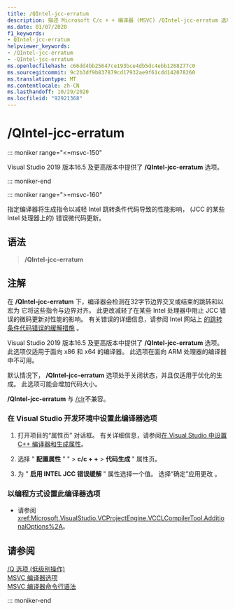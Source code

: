 ```yaml
---
title: /QIntel-jcc-erratum
description: 描述 Microsoft C/c + + 编译器 (MSVC) /QIntel-jcc-erratum 选项。
ms.date: 01/07/2020
f1_keywords:
- QIntel-jcc-erratum
helpviewer_keywords:
- /QIntel-jcc-erratum
- -QIntel-jcc-erratum
ms.openlocfilehash: c66dd4bb25647ce193bce4db5dc4ebb1268277c0
ms.sourcegitcommit: 9c2b3df9b837879cd17932ae9f61cdd142078260
ms.translationtype: MT
ms.contentlocale: zh-CN
ms.lasthandoff: 10/29/2020
ms.locfileid: "92921368"
---
```

# <a name="qintel-jcc-erratum"></a>/QIntel-jcc-erratum

::: moniker range="<=msvc-150"

Visual Studio 2019 版本16.5 及更高版本中提供了 **/QIntel-jcc-erratum** 选项。

::: moniker-end

::: moniker range=">=msvc-160"

指定编译器将生成指令以减轻 Intel 跳转条件代码导致的性能影响， (JCC 的某些 Intel 处理器上的) 错误微代码更新。

## <a name="syntax"></a>语法

> **/QIntel-jcc-erratum**

## <a name="remarks"></a>注解

在 **/QIntel-jcc-erratum** 下，编译器会检测在32字节边界交叉或结束的跳转和以宏为 它将这些指令与边界对齐。 此更改减轻了在某些 Intel 处理器中阻止 JCC 错误的微码更新对性能的影响。 有关错误的详细信息，请参阅 Intel 网站上 [的跳转条件代码错误的缓解措施](https://www.intel.com/content/dam/support/us/en/documents/processors/mitigations-jump-conditional-code-erratum.pdf) 。

Visual Studio 2019 版本16.5 及更高版本中提供了 **/QIntel-jcc-erratum** 选项。 此选项仅适用于面向 x86 和 x64 的编译器。 此选项在面向 ARM 处理器的编译器中不可用。

默认情况下， **/QIntel-jcc-erratum** 选项处于关闭状态，并且仅适用于优化的生成。 此选项可能会增加代码大小。

**/QIntel-jcc-erratum** 与 [/clr](clr-common-language-runtime-compilation.md)不兼容。

### <a name="to-set-this-compiler-option-in-the-visual-studio-development-environment"></a>在 Visual Studio 开发环境中设置此编译器选项

1. 打开项目的“属性页”  对话框。 有关详细信息，请参阅[在 Visual Studio 中设置 C++ 编译器和生成属性](../working-with-project-properties.md)。

1. 选择 " **配置属性** " " > **c/c + +** > **代码生成** " 属性页。

1. 为 " **启用 INTEL JCC 错误缓解** " 属性选择一个值。 选择“确定”应用更改  。

### <a name="to-set-this-compiler-option-programmatically"></a>以编程方式设置此编译器选项

- 请参阅 <xref:Microsoft.VisualStudio.VCProjectEngine.VCCLCompilerTool.AdditionalOptions%2A>。

## <a name="see-also"></a>请参阅

[/Q 选项 (低级别操作) ](q-options-low-level-operations.md)\
[MSVC 编译器选项](compiler-options.md)\
[MSVC 编译器命令行语法](compiler-command-line-syntax.md)

::: moniker-end

